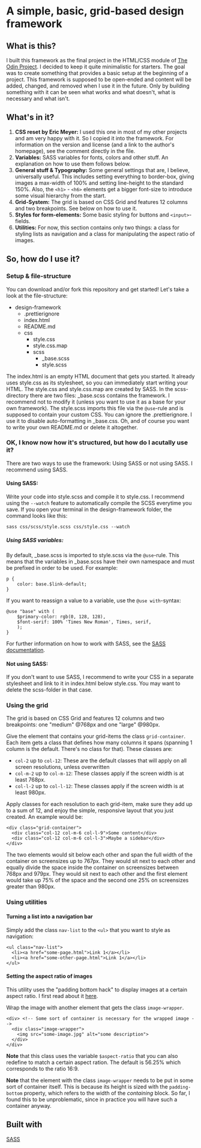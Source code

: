 # A simple, basic, grid-based design framework

## What is this?

I built this framework as the final project in the HTML/CSS module of [The Odin Project](https://www.theodinproject.com). I decided to keep it quite minimalistic for starters. The goal was to create something that provides a basic setup at the beginning of a project. This framework is supposed to be open-ended and content will be added, changed, and removed when I use it in the future. Only by building something with it can be seen what works and what doesn't, what is necessary and what isn't.

## What's in it?

1. **CSS reset by Eric Meyer:** I used this one in most of my other projects and am very happy with it. So I copied it into the framework. For information on the version and license (and a link to the author's homepage), see the comment directly in the file.
2. **Variables:** SASS variables for fonts, colors and other stuff. An explanation on how to use them follows below.
3. **General stuff & Typography:** Some general settings that are, I believe, universally useful. This includes setting everything to border-box, giving images a max-width of 100% and setting line-height to the standard 150%. Also, the `<h1>` - `<h6>` elements get a bigger font-size to introduce some visual hierarchy from the start.
4. **Grid-System:** The grid is based on CSS Grid and features 12 columns and two breakpoints. See below on how to use it.
5. **Styles for form-elements:** Some basic styling for buttons and `<input>`-fields.
6. **Utilities:** For now, this section contains only two things: a class for styling lists as navigation and a class for manipulating the aspect ratio of images.

## So, how do I use it?

### Setup & file-structure

You can download and/or fork this repository and get started! Let's take a look at the file-structure:

- design-framework
  - .prettierignore
  - index.html
  - README.md
  - css
    - style.css
    - style.css.map
    - scss
      - \_base.scss
      - style.scss

The index.html is an empty HTML document that gets you started. It already uses style.css as its stylesheet, so you can immediately start writing your HTML.
The style.css and style.css.map are created by SASS. In the scss-directory there are two files: \_base.scss contains the framework. I recommend not to modify it (unless you want to use it as a base for your own framework). The style.scss imports this file via the `@use`-rule and is supposed to contain your custom CSS.
You can ignore the .prettierignore. I use it to disable auto-formatting in \_base.css. Oh, and of course you want to write your own README.md or delete it altogether.

### OK, I know now how it's structured, but how do I acutally use it?

There are two ways to use the framework: Using SASS or not using SASS. I recommend using SASS.

#### Using SASS:

Write your code into style.scss and compile it to style.css. I recommend using the `--watch` feature to automatically compile the SCSS everytime you save. If you open your terminal in the design-framework folder, the command looks like this:

```
sass css/scss/style.scss css/style.css --watch
```

##### Using SASS variables:

By default, \_base.scss is imported to style.scss via the `@use`-rule. This means that the variables in \_base.scss have their own namespace and must be prefixed in order to be used. For example:

```
p {
    color: base.$link-default;
}
```

If you want to reassign a value to a variable, use the `@use with`-syntax:

```
@use "base" with (
    $primary-color: rgb(0, 128, 128),
    $font-serif: 100% 'Times New Roman', Times, serif,
    );
}
```

For further information on how to work with SASS, see the [SASS documentation](https://sass-lang.com/documentation).

#### Not using SASS:

If you don't want to use SASS, I recommend to write your CSS in a separate stylesheet and link to it in index.html below style.css. You may want to delete the scss-folder in that case.

### Using the grid

The grid is based on CSS Grid and features 12 columns and two breakpoints: one "medium" @768px and one "large" @980px.

Give the element that contains your grid-items the class `grid-container`. Each item gets a class that defines how many columns it spans (spanning 1 column is the default. There's no class for that). These classes are:

- `col-2` up to `col-12`: These are the default classes that will apply on all screen resolutions, unless overwritten
- `col-m-2` up to `col-m-12`: These classes apply if the screen width is at least 768px.
- `col-l-2` up to `col-l-12`: These classes apply if the screen width is at least 980px.

Apply classes for each resolution to each grid-item, make sure they add up to a sum of 12, and enjoy the simple, responsive layout that you just created. An example would be:

```
<div class="grid-container">
  <div class="col-12 col-m-6 col-l-9">Some content</div>
  <div class="col-12 col-m-6 col-l-3">Maybe a sidebar</div>
</div>
```

The two elements would sit below each other and span the full width of the container on screensizes up to 767px.
They would sit next to each other and equally divide the space inside the container on screensizes between 768px and 979px.
They would sit next to each other and the first element would take up 75% of the space and the second one 25% on screensizes greater than 980px.

### Using utilities

#### Turning a list into a navigation bar

Simply add the class `nav-list` to the `<ul>` that you want to style as navigation:

```
<ul class="nav-list">
  <li><a href="some-page.html">Link 1</a></li>
  <li><a href="some-other-page.html">Link 1</a></li>
</ul>
```

#### Setting the aspect ratio of images

This utility uses the "padding bottom hack" to display images at a certain aspect ratio. I first read about it [here](https://www.smashingmagazine.com/2013/09/responsive-images-performance-problem-case-study/).

Wrap the image with another element that gets the class `image-wrapper`.

```
<div> <!-- Some sort of container is necessary for the wrapped image -->
  <div class="image-wrapper">
    <img src="some-image.jpg" alt="some description">
  </div>
</div>
```

**Note** that this class uses the variable `$aspect-ratio` that you can also redefine to match a certain aspect ration. The default is 56.25% which corresponds to the ratio 16:9.

**Note** that the element with the class `image-wrapper` needs to be put in some sort of container itself. This is because its height is sized with the `padding-bottom` property, which refers to the width of the _containing_ block. So far, I found this to be unproblematic, since in practice you will have such a container anyway.

## Built with

[SASS](https://sass-lang.com/)
